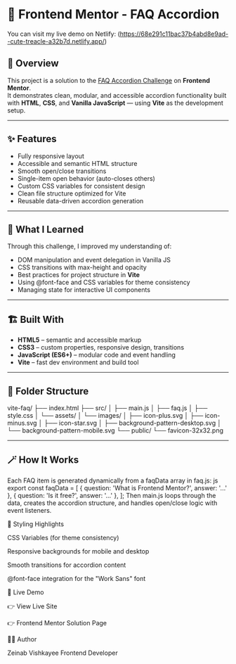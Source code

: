 # 🧩 Frontend Mentor - FAQ Accordion

You can visit my live demo on Netlify: (https://68e291c11bac37b4abd8e9ad--cute-treacle-a32b7d.netlify.app/)

## 🚀 Overview

This project is a solution to the [FAQ Accordion Challenge](https://www.frontendmentor.io/challenges/faq-accordion-wyfFdeBwBz) on **Frontend Mentor**.  
It demonstrates clean, modular, and accessible accordion functionality built with **HTML**, **CSS**, and **Vanilla JavaScript** — using **Vite** as the development setup.

---

## ✨ Features

- Fully responsive layout  
- Accessible and semantic HTML structure  
- Smooth open/close transitions  
- Single-item open behavior (auto-closes others)  
- Custom CSS variables for consistent design  
- Clean file structure optimized for Vite  
- Reusable data-driven accordion generation

---

## 🧠 What I Learned

Through this challenge, I improved my understanding of:
- DOM manipulation and event delegation in Vanilla JS  
- CSS transitions with max-height and opacity  
- Best practices for project structure in **Vite**  
- Using @font-face and CSS variables for theme consistency  
- Managing state for interactive UI components

---

## 🏗️ Built With

- **HTML5** – semantic and accessible markup  
- **CSS3** – custom properties, responsive design, transitions  
- **JavaScript (ES6+)** – modular code and event handling  
- **Vite** – fast dev environment and build tool

---

## 🧩 Folder Structure

vite-faq/
├── index.html
├── src/
│ ├── main.js
│ ├── faq.js
│ ├── style.css
│ └── assets/
│ └── images/
│ ├── icon-plus.svg
│ ├── icon-minus.svg
│ ├── icon-star.svg
│ ├── background-pattern-desktop.svg
│ └── background-pattern-mobile.svg
└── public/
└── favicon-32x32.png


---

## 🪄 How It Works

Each FAQ item is generated dynamically from a faqData array in faq.js:
js
export const faqData = [
  { question: 'What is Frontend Mentor?', answer: '...' },
  { question: 'Is it free?', answer: '...' },
];
Then main.js loops through the data, creates the accordion structure,
and handles open/close logic with event listeners.

💅 Styling Highlights

CSS Variables (for theme consistency)

Responsive backgrounds for mobile and desktop

Smooth transitions for accordion content

@font-face integration for the "Work Sans" font

🧪 Live Demo

👉 View Live Site

👉 Frontend Mentor Solution Page

👩‍💻 Author

Zeinab Vishkayee
Frontend Developer
